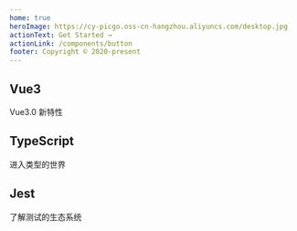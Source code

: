 ```yaml
---
home: true
heroImage: https://cy-picgo.oss-cn-hangzhou.aliyuncs.com/desktop.jpg
actionText: Get Started →
actionLink: /components/button
footer: Copyright © 2020-present
---
```


<div class="features">
  <div class="feature">
    <h2>Vue3</h2>
    <p>Vue3.0 新特性</p>
  </div>
  <div class="feature">
    <h2>TypeScript</h2>
    <p>进入类型的世界</p>
  </div>
  <div class="feature">
    <h2>Jest</h2>
    <p>了解测试的生态系统</p>
  </div>
</div>
